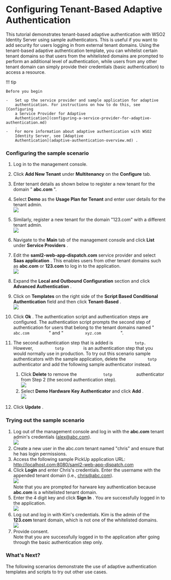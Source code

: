 # Configuring Tenant-Based Adaptive Authentication

This tutorial demonstrates tenant-based adaptive authentication with
WSO2 Identity Server using sample authenticators. This is useful if you
want to add security for users logging in from external tenant domains.
Using the tenant-based adaptive authentication template, you can
whitelist certain tenant domains so that users from the whitelisted
domains are prompted to perform an additional level of authentication,
while users from any other tenant domain can simply provide their
credentials (basic authentication) to access a resource.

!!! tip
    
    Before you begin
    
    -   Set up the service provider and sample application for adaptive
        authentication. For instructions on how to do this, see [Configuring
        a Service Provider for Adaptive
        Authentication](configuring-a-service-provider-for-adaptive-authentication.md)
        .
    -   For more information about adaptive authentication with WSO2
        Identity Server, see [Adaptive
        Authentication](adaptive-authentication-overview.md) .
    

### Configuring the sample scenario

1.  Log in to the management console.
2.  Click **Add New Tenant** under **Multitenancy** on the **Configure**
    tab.
3.  Enter tenant details as shown below to register a new tenant for the
    domain " **abc.com** ".
4.  Select **Demo** as the **Usage Plan for Tenant** and enter user
    details for the tenant admin.  
    ![](/attachments/tutorials/register-new-tenant-1.png)
5.  Similarly, register a new tenant for the domain "123.com" with a
    different tenant admin.  
    ![](/attachments/tutorials/register-new-tenant-2.png)

6.  Navigate to the **Main** tab of the management console and click
    **List** under **Service Providers** .
7.  Edit the **saml2-web-app-dispatch.com** service provider and select
    **Saas application** . This enables users from other tenant domains
    such as **abc.com** or **123.com** to log in to the application.  
    ![](/attachments/tutorials/enable-saas-app.png)
8.  Expand the **Local and Outbound Configuration** section and click
    **Advanced Authentication** .
9.  Click on **Templates** on the right side of the **Script Based
    Conditional Authentication** field and then click **Tenant-Based**
    .  
    ![](/attachments/tutorials/tenant-based-template.png)
10. Click **Ok** . The authentication script and authentication steps
    are configured. The authentication script prompts the second step of
    authentication for users that belong to the tenant domains named "
    `          abc.com         ` " and " `          xyz.com         `
    ".  
11. The second authentication step that is added is
    `          totp.         ` However, `          totp         ` is an
    authentication step that you would normally use in production. To
    try out this scenario sample authenticators with the sample
    application, delete the `          totp         ` authenticator and
    add the following sample authenticator instead.
    1.  Click **Delete** to remove the `            totp           `
        authenticator from Step 2 (the second authentication step).  
        ![](/attachments/tutorials/delete-totp-authenticator.png)
    2.  Select **Demo Hardware Key Authenticator** and click **Add** .  
        ![](/attachments/tutorials/add-new-authenticator.png)
12. Click **Update** .

### Trying out the sample scenario

1.  Log out of the management console and log in with the **abc.com**
    tenant admin's credentials (alex@abc.com).  
    ![](/attachments/tutorials/mgt-console-login-alex.png)
2.  Create a new user in the abc.com tenant named "chris" and ensure
    that he has login permissions.
3.  Access the following sample PickUp application URL:
    <http://localhost.com:8080/saml2-web-app-dispatch.com>
4.  Click **Login** and enter Chris's credentials. Enter the username
    with the appended tenant domain (i.e., chris@abc.com).  
    ![](/attachments/tutorials/pickup-sign-in-chris.png)  
    Note that you are prompted for harware key authentication because
    **abc.com** is a whitelisted tenant domain.
5.  Enter the 4 digit key and click **Sign In** . You are successfully
    logged in to the application.  
    ![](/attachments/tutorials/hardware-key-authenticator.png)
6.  Log out and log in with Kim's credentials. Kim is the admin of the
    **123.com** tenant domain, which is not one of the whitelisted
    domains.  
    ![](/attachments/tutorials/pickup-sign-in-kim.png)
7.  Provide consent.  
    Note that you are successfully logged in to the application after
    going through the basic authentication step only.

### What's Next?

The following scenarios demonstrate the use of adaptive authentication
templates and scripts to try out other use cases.
